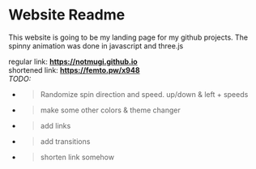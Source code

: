 # Website Readme

This website is going to be my landing page for my github projects. The spinny animation was done in javascript and three.js

regular link:   <b>https://notmugi.github.io</b>
</br>
shortened link: <b>https://femto.pw/x948</b>
</br>
<i>TODO:</i>
- > Randomize spin direction and speed. up/down & left + speeds
- > make some other colors & theme changer
- > add links
- > add transitions
- > shorten link somehow

